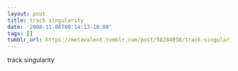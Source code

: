 ```yaml
---
layout: post
title: track singularity
date: '2008-11-06T00:14:13-10:00'
tags: []
tumblr_url: https://metavalent.tumblr.com/post/58284058/track-singularity
---
```

track singularity

